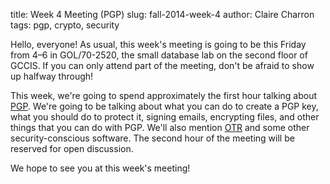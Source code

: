 title: Week 4 Meeting (PGP)
slug: fall-2014-week-4
author: Claire Charron
tags: pgp, crypto, security

Hello, everyone! As usual, this week's meeting is going to be this Friday from 4–6 in GOL/70-2520, the small database lab on the second floor of GCCIS. If you can only attend part of the meeting, don't be afraid to show up halfway through!

This week, we're going to spend approximately the first hour talking about [PGP](https://en.wikipedia.org/wiki/Pretty_Good_Privacy). We're going to be talking about what you can do to create a PGP key, what you should do to protect it, signing emails, encrypting files, and other things that you can do with PGP. We'll also mention [OTR](https://en.wikipedia.org/wiki/Off-the-Record_Messaging) and some other security-conscious software. The second hour of the meeting will be reserved for open discussion.

We hope to see you at this week's meeting!
